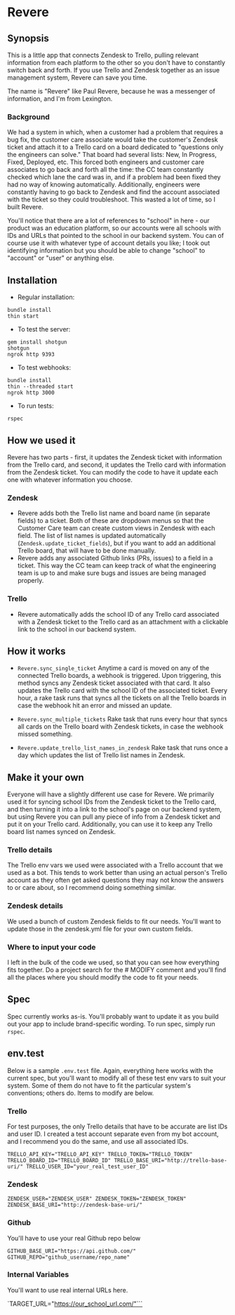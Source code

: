# Revere

## Synopsis

This is a little app that connects Zendesk to Trello, pulling relevant information from each platform to the other so you don't have to constantly switch back and forth. If you use Trello and Zendesk together as an issue management system, Revere can save you time.

The name is "Revere" like Paul Revere, because he was a messenger of information, and I'm from Lexington.

### Background

We had a system in which, when a customer had a problem that requires a bug fix, the customer care associate would take the customer's Zendesk ticket and attach it to a Trello card on a board dedicated to "questions only the engineers can solve." That board had several lists: New, In Progress, Fixed, Deployed, etc. This forced both engineers and customer care associates to go back and forth all the time: the CC team constantly checked which lane the card was in, and if a problem had been fixed they had no way of knowing automatically. Additionally, engineers were constantly having to go back to Zendesk and find the account associated with the ticket so they could troubleshoot. This wasted a lot of time, so I built Revere.

You'll notice that there are a lot of references to "school" in here - our product was an education platform, so our accounts were all schools with IDs and URLs that pointed to the school in our backend system. You can of course use it with whatever type of account details you like; I took out identifying information but you should be able to change "school" to "account" or "user" or anything else.

## Installation

- Regular installation:  
```
bundle install
thin start  
```

- To test the server:  
```
gem install shotgun
shotgun
ngrok http 9393
```

- To test webhooks:
```
bundle install
thin --threaded start
ngrok http 3000
```

- To run tests:
```
rspec
````

## How we used it

Revere has two parts - first, it updates the Zendesk ticket with information from the Trello card, and second, it updates the Trello card with information from the Zendesk ticket. You can modify the code to have it update each one with whatever information you choose.

### Zendesk

- Revere adds both the Trello list name and board name (in separate fields) to a ticket. Both of these are dropdown menus so that the Customer Care team can create custom views in Zendesk with each field. The list of list names is updated automatically (`Zendesk.update_ticket_fields`), but if you want to add an additional Trello board, that will have to be done manually.
- Revere adds any associated Github links (PRs, issues) to a field in a ticket. This way the CC team can keep track of what the engineering team is up to and make sure bugs and issues are being managed properly.

### Trello

- Revere automatically adds the school ID of any Trello card associated with a Zendesk ticket to the Trello card as an attachment with a clickable link to the school in our backend system.

## How it works

- `Revere.sync_single_ticket`
Anytime a card is moved on any of the connected Trello boards, a webhook is triggered. Upon triggering, this method syncs any Zendesk ticket associated with that card. It also updates the Trello card with the school ID of the associated ticket. Every hour, a rake task runs that syncs all the tickets on all the Trello boards in case the webhook hit an error and missed an update.

- `Revere.sync_multiple_tickets`
Rake task that runs every hour that syncs all cards on the Trello board with Zendesk tickets, in case the webhook missed something.

- `Revere.update_trello_list_names_in_zendesk`
Rake task that runs once a day which updates the list of Trello list names in Zendesk.

## Make it your own

Everyone will have a slightly different use case for Revere. We primarily used it for syncing school IDs from the Zendesk ticket to the Trello card, and then turning it into a link to the school's page on our backend system, but using Revere you can pull any piece of info from a Zendesk ticket and put it on your Trello card. Additionally, you can use it to keep any Trello board list names synced on Zendesk.

### Trello details

The Trello env vars we used were associated with a Trello account that we used as a bot. This tends to work better than using an actual person's Trello account as they often get asked questions they may not know the answers to or care about, so I recommend doing something similar.

### Zendesk details

We used a bunch of custom Zendesk fields to fit our needs. You'll want to update those in the zendesk.yml file for your own custom fields.

### Where to input your code

I left in the bulk of the code we used, so that you can see how everything fits together. Do a project search for the # MODIFY comment and you'll find all the places where you should modify the code to fit your needs.

## Spec

Spec currently works as-is. You'll probably want to update it as you build out your app to include brand-specific wording. To run spec, simply run `rspec`.

## env.test

Below is a sample `.env.test` file. Again, everything here works with the current spec, but you'll want to modify all of these test env vars to suit your system. Some of them do not have to fit the particular system's conventions; others do. Items to modify are below.

### Trello

For test purposes, the only Trello details that have to be accurate are list IDs and user ID. I created a test account separate even from my bot account, and I recommend you do the same, and use all associated IDs.

`TRELLO_API_KEY="TRELLO_API_KEY"
TRELLO_TOKEN="TRELLO_TOKEN"
TRELLO_BOARD_ID="TRELLO_BOARD_ID"
TRELLO_BASE_URI="http://trello-base-uri/"
TRELLO_USER_ID="your_real_test_user_ID"`

### Zendesk

`ZENDESK_USER="ZENDESK_USER"
ZENDESK_TOKEN="ZENDESK_TOKEN"
ZENDESK_BASE_URI="http://zendesk-base-uri/"`

### Github

You'll have to use your real Github repo below

`GITHUB_BASE_URI="https://api.github.com/"
GITHUB_REPO="github_username/repo_name"`

### Internal Variables

You'll want to use real internal URLs here.

`TARGET_URL="https://our_school_url.com/"```
